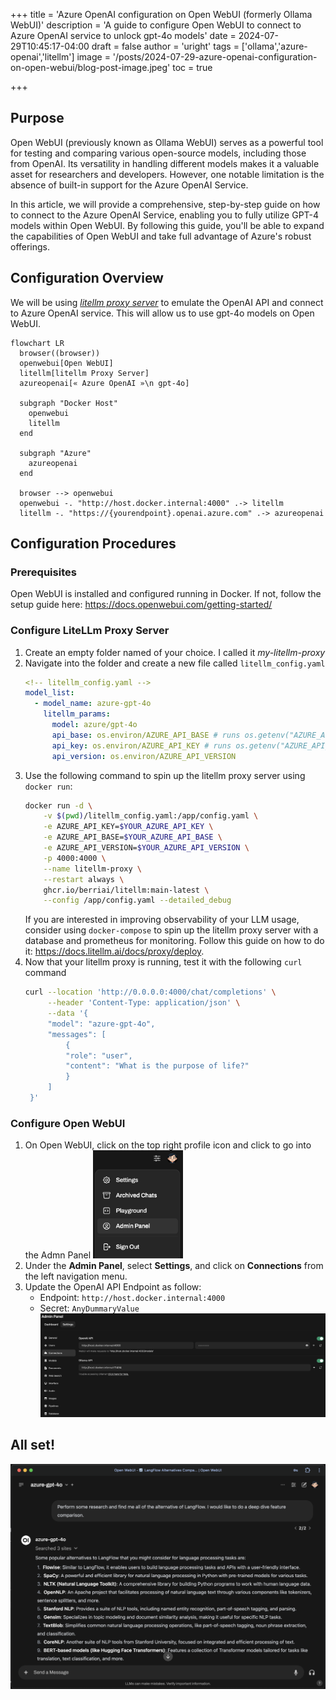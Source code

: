 +++
title = 'Azure OpenAI configuration on Open WebUI (formerly Ollama WebUI)'
description = 'A guide to configure Open WebUI to connect to Azure OpenAI service to unlock gpt-4o models'
date = 2024-07-29T10:45:17-04:00
draft = false
author = 'uright'
tags = ['ollama','azure-openai','litellm']
image = '/posts/2024-07-29-azure-openai-configuration-on-open-webui/blog-post-image.jpeg'
toc = true

+++

## Purpose

Open WebUI (previously known as Ollama WebUI) serves as a powerful tool for testing and comparing various open-source models, including those from OpenAI. Its versatility in handling different models makes it a valuable asset for researchers and developers. However, one notable limitation is the absence of built-in support for the Azure OpenAI Service.

In this article, we will provide a comprehensive, step-by-step guide on how to connect to the Azure OpenAI Service, enabling you to fully utilize GPT-4 models within Open WebUI. By following this guide, you'll be able to expand the capabilities of Open WebUI and take full advantage of Azure's robust offerings.

## Configuration Overview
We will be using [*litellm proxy server*](https://www.litellm.ai/) to emulate the OpenAI API and connect to Azure OpenAI service. This will allow us to use gpt-4o models on Open WebUI.

```mermaid
flowchart LR
  browser((browser))
  openwebui[Open WebUI]
  litellm[litellm Proxy Server]
  azureopenai[« Azure OpenAI »\n gpt-4o]
  
  subgraph "Docker Host"
    openwebui
    litellm
  end

  subgraph "Azure"
    azureopenai
  end

  browser --> openwebui
  openwebui -. "http://host.docker.internal:4000" .-> litellm
  litellm -. "https://{yourendpoint}.openai.azure.com" .-> azureopenai
```

## Configuration Procedures

### Prerequisites
Open WebUI is installed and configured running in Docker. If not, follow the setup guide here: https://docs.openwebui.com/getting-started/

### Configure LiteLLm Proxy Server

1. Create an empty folder named of your choice. I called it *my-litellm-proxy*
2. Navigate into the folder and create a new file called `litellm_config.yaml`
   ```yaml
   <!-- litellm_config.yaml -->
   model_list:
     - model_name: azure-gpt-4o
       litellm_params:
         model: azure/gpt-4o
         api_base: os.environ/AZURE_API_BASE # runs os.getenv("AZURE_API_BASE")
         api_key: os.environ/AZURE_API_KEY # runs os.getenv("AZURE_API_KEY")
         api_version: os.environ/AZURE_API_VERSION
   ```
3. Use the following command to spin up the litellm proxy server using `docker run`:
    ```bash
    docker run -d \
        -v $(pwd)/litellm_config.yaml:/app/config.yaml \
        -e AZURE_API_KEY=$YOUR_AZURE_API_KEY \
        -e AZURE_API_BASE=$YOUR_AZURE_API_BASE \
        -e AZURE_API_VERSION=$YOUR_AZURE_API_VERSION \
        -p 4000:4000 \
        --name litellm-proxy \
        --restart always \
        ghcr.io/berriai/litellm:main-latest \
        --config /app/config.yaml --detailed_debug
    ```
    If you are interested in improving observability of your LLM usage, consider using `docker-compose` to spin up the litellm proxy server with a database and prometheus for monitoring. Follow this guide on how to do it: https://docs.litellm.ai/docs/proxy/deploy.
4. Now that your litellm proxy is running, test it with the following `curl` command
   ```bash
   curl --location 'http://0.0.0.0:4000/chat/completions' \
        --header 'Content-Type: application/json' \
        --data '{
        "model": "azure-gpt-4o",
        "messages": [
            {
            "role": "user",
            "content": "What is the purpose of life?"
            }
        ]
    }'
   ```

### Configure Open WebUI
1. On Open WebUI, click on the top right profile icon and click to go into the Admn Panel
    <img src="openwebui-profile-menu.png" style="width:30%;align:center" alt="openwebui-profile-menu" />
2. Under the **Admin Panel**, select **Settings**, and click on **Connections** from the left navigation menu.
3. Update the OpenAI API Endpoint as follow:
   - Endpoint: `http://host.docker.internal:4000`
   - Secret: `AnyDummaryValue`
   ![openai-config-setting](openai-config-setting.png)


## All set!
![alt text](all-set.png)